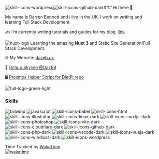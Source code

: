 ![skill-icons-wordpress](https://github.com/dazeb/dazeb/assets/67932890/b9996a7f-64aa-4f01-8943-cb28cb2b565b)![skill-icons-github-dark](https://github.com/dazeb/dazeb/assets/67932890/206dd78f-db55-4e74-a201-07d8456e744a)### Hi there 👋

My name is Darren Bennett and i live in the UK. I work on writing and learning Full Stack Development.

✍️ I’m currently writing tutorials and guides for my blog. [link](https://dazeb.uk)

![nuxt-logo](https://github.com/dazeb/dazeb/assets/67932890/998a7878-e74c-45e6-8296-400e2d60e25d) Learning the amazing **Nuxt 3** and Static Site Generation/Full Stack Development.

🌐 My Website: [dazeb.uk](https://dazeb.uk) 

🔭 [Github Skyline @DazEB](https://skyline.github.com/dazeb/2021)

🖥 [Proxmox Helper Script for DietPi repo](https://github.com/dazeb/proxmox-dietpi-installer)

![full-logo-green-light](https://github.com/dazeb/dazeb/assets/67932890/cf5f8acf-772a-4be1-af00-be5e4f189756)

### Skills
![tailwind](https://api.iconify.design/skill-icons:tailwindcss-dark.svg)
![javascript](https://api.iconify.design/logos:javascript.svg)
![skill-icons-babel](https://github.com/dazeb/dazeb/assets/67932890/ab98373a-50d3-47b6-9e4b-64973a48f12e)
![skill-icons-html](https://github.com/dazeb/dazeb/assets/67932890/907c0144-e65c-49b9-89d1-b5b4db0ec3e0)
![skill-icons-illustrator](https://github.com/dazeb/dazeb/assets/67932890/1a57b6cf-06d3-44da-bf0c-6d2c93acdfdf)
![skill-icons-linux-dark](https://github.com/dazeb/dazeb/assets/67932890/ed50f7cc-4921-4e1c-81d5-ade707233b60)
![skill-icons-nuxtjs-dark](https://github.com/dazeb/dazeb/assets/67932890/533d2193-5c9a-4987-a6a1-5b4d3c0b3fe6)
![skill-icons-photoshop](https://github.com/dazeb/dazeb/assets/67932890/d84c6713-fb0f-4224-ab84-2c3be6188d3a)
![skill-icons-vite-dark](https://github.com/dazeb/dazeb/assets/67932890/09b73c03-ad42-4b02-bdf4-9abb2e749389)
![skill-icons-cloudflare-dark](https://github.com/dazeb/dazeb/assets/67932890/5e066720-dd63-42b7-89c4-8b39d1209a2c)
![skill-icons-github-dark](https://github.com/dazeb/dazeb/assets/67932890/cf9ca34b-8348-4269-b47a-b975c80759c1)
![skill-icons-php-dark](https://github.com/dazeb/dazeb/assets/67932890/192670c0-def2-43ab-97ff-6833b4dc8240)
![skill-icons-vscode-dark](https://github.com/dazeb/dazeb/assets/67932890/a0baba64-ef2b-474a-a380-aa8763f2ea54)
![skill-icons-vuejs-dark](https://github.com/dazeb/dazeb/assets/67932890/57dffaea-a4cc-42ea-a5c8-f396d3e00f6e)
![skill-icons-windicss-dark](https://github.com/dazeb/dazeb/assets/67932890/a4fe9faa-9f7c-488f-bf48-af794ff62187)
![skill-icons-wordpress](https://github.com/dazeb/dazeb/assets/67932890/3d14853e-9d7d-4419-88e7-82d2fb681f5a)


<!--
**DazEB2/dazeb2** is a ✨ _special_ ✨ repository because its `README.md` (this file) appears on your GitHub profile.

Here are some ideas to get you started:

- 🔭 I’m currently working on ...
- 🌱 I’m currently learning ...
- 👯 I’m looking to collaborate on ...
- 🤔 I’m looking for help with ...
- 💬 Ask me about ...
- 📫 How to reach me: ...
- 😄 Pronouns: ...
- ⚡ Fun fact: ...
-->


Time Tracked by [WakaTime](https://wakatime.com)<br />
[![wakatime](https://wakatime.com/badge/user/d4c53113-78cf-4ffe-86a4-4c446018035f.svg)](https://wakatime.com/@d4c53113-78cf-4ffe-86a4-4c446018035f)
